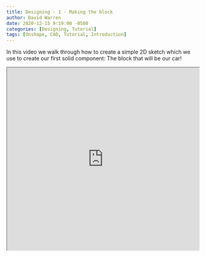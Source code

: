 ```yaml
---
title: Designing - 1 - Making the block
author: David Warren
date: 2020-12-15 9:19:00 -0500
categories: [Designing, Tutorial]
tags: [Onshape, CAD, Tutorial, Introduction]
---
```


In this video we walk through how to create a simple 2D sketch which we use to create our first solid component: The block that will be our car!

<iframe src="https://drive.google.com/file/d/1TKus8Oiie8WPLInIjg78myK8DCpsrui6/preview" width="100%" height="480"></iframe>